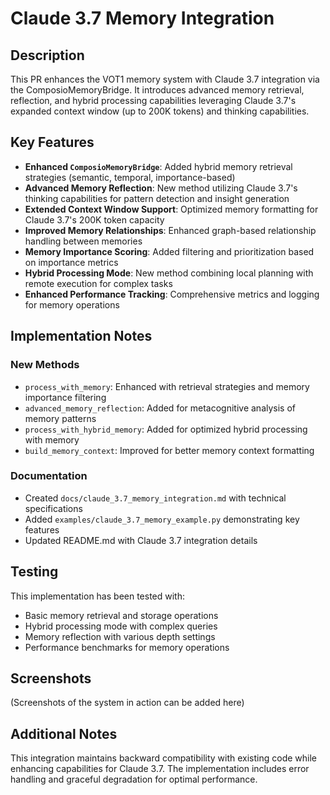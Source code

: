 # Claude 3.7 Memory Integration

## Description

This PR enhances the VOT1 memory system with Claude 3.7 integration via the ComposioMemoryBridge. It introduces advanced memory retrieval, reflection, and hybrid processing capabilities leveraging Claude 3.7's expanded context window (up to 200K tokens) and thinking capabilities.

## Key Features

- **Enhanced `ComposioMemoryBridge`**: Added hybrid memory retrieval strategies (semantic, temporal, importance-based)
- **Advanced Memory Reflection**: New method utilizing Claude 3.7's thinking capabilities for pattern detection and insight generation
- **Extended Context Window Support**: Optimized memory formatting for Claude 3.7's 200K token capacity 
- **Improved Memory Relationships**: Enhanced graph-based relationship handling between memories
- **Memory Importance Scoring**: Added filtering and prioritization based on importance metrics
- **Hybrid Processing Mode**: New method combining local planning with remote execution for complex tasks
- **Enhanced Performance Tracking**: Comprehensive metrics and logging for memory operations

## Implementation Notes

### New Methods
- `process_with_memory`: Enhanced with retrieval strategies and memory importance filtering
- `advanced_memory_reflection`: Added for metacognitive analysis of memory patterns
- `process_with_hybrid_memory`: Added for optimized hybrid processing with memory
- `build_memory_context`: Improved for better memory context formatting

### Documentation
- Created `docs/claude_3.7_memory_integration.md` with technical specifications
- Added `examples/claude_3.7_memory_example.py` demonstrating key features
- Updated README.md with Claude 3.7 integration details

## Testing

This implementation has been tested with:
- Basic memory retrieval and storage operations
- Hybrid processing mode with complex queries
- Memory reflection with various depth settings
- Performance benchmarks for memory operations

## Screenshots

(Screenshots of the system in action can be added here)

## Additional Notes

This integration maintains backward compatibility with existing code while enhancing capabilities for Claude 3.7. The implementation includes error handling and graceful degradation for optimal performance. 